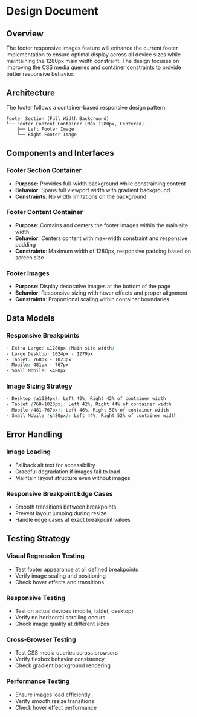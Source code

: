 # Design Document

## Overview

The footer responsive images feature will enhance the current footer implementation to ensure optimal display across all device sizes while maintaining the 1280px main width constraint. The design focuses on improving the CSS media queries and container constraints to provide better responsive behavior.

## Architecture

The footer follows a container-based responsive design pattern:

```
Footer Section (Full Width Background)
└── Footer Content Container (Max 1280px, Centered)
    ├── Left Footer Image
    └── Right Footer Image
```

## Components and Interfaces

### Footer Section Container
- **Purpose**: Provides full-width background while constraining content
- **Behavior**: Spans full viewport width with gradient background
- **Constraints**: No width limitations on the background

### Footer Content Container  
- **Purpose**: Contains and centers the footer images within the main site width
- **Behavior**: Centers content with max-width constraint and responsive padding
- **Constraints**: Maximum width of 1280px, responsive padding based on screen size

### Footer Images
- **Purpose**: Display decorative images at the bottom of the page
- **Behavior**: Responsive sizing with hover effects and proper alignment
- **Constraints**: Proportional scaling within container boundaries

## Data Models

### Responsive Breakpoints
```css
- Extra Large: ≥1280px (Main site width)
- Large Desktop: 1024px - 1279px  
- Tablet: 768px - 1023px
- Mobile: 481px - 767px
- Small Mobile: ≤480px
```

### Image Sizing Strategy
```css
- Desktop (≥1024px): Left 40%, Right 42% of container width
- Tablet (768-1023px): Left 42%, Right 44% of container width  
- Mobile (481-767px): Left 46%, Right 50% of container width
- Small Mobile (≤480px): Left 44%, Right 52% of container width
```

## Error Handling

### Image Loading
- Fallback alt text for accessibility
- Graceful degradation if images fail to load
- Maintain layout structure even without images

### Responsive Breakpoint Edge Cases
- Smooth transitions between breakpoints
- Prevent layout jumping during resize
- Handle edge cases at exact breakpoint values

## Testing Strategy

### Visual Regression Testing
- Test footer appearance at all defined breakpoints
- Verify image scaling and positioning
- Check hover effects and transitions

### Responsive Testing
- Test on actual devices (mobile, tablet, desktop)
- Verify no horizontal scrolling occurs
- Check image quality at different sizes

### Cross-Browser Testing
- Test CSS media queries across browsers
- Verify flexbox behavior consistency
- Check gradient background rendering

### Performance Testing
- Ensure images load efficiently
- Verify smooth resize transitions
- Check hover effect performance